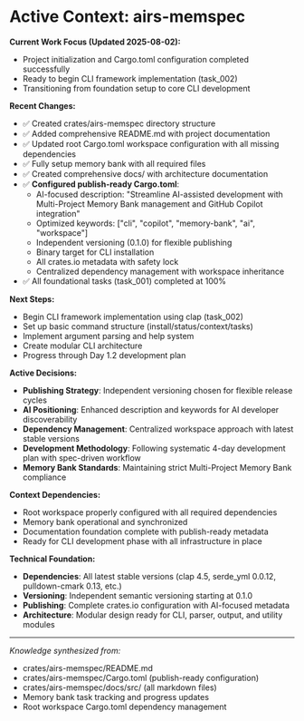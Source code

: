 # Active Context: airs-memspec

**Current Work Focus (Updated 2025-08-02):**
- Project initialization and Cargo.toml configuration completed successfully
- Ready to begin CLI framework implementation (task_002)
- Transitioning from foundation setup to core CLI development

**Recent Changes:**
- ✅ Created crates/airs-memspec directory structure
- ✅ Added comprehensive README.md with project documentation  
- ✅ Updated root Cargo.toml workspace configuration with all missing dependencies
- ✅ Fully setup memory bank with all required files
- ✅ Created comprehensive docs/ with architecture documentation
- ✅ **Configured publish-ready Cargo.toml**:
  - AI-focused description: "Streamline AI-assisted development with Multi-Project Memory Bank management and GitHub Copilot integration"
  - Optimized keywords: ["cli", "copilot", "memory-bank", "ai", "workspace"]
  - Independent versioning (0.1.0) for flexible publishing
  - Binary target for CLI installation
  - All crates.io metadata with safety lock
  - Centralized dependency management with workspace inheritance
- ✅ All foundational tasks (task_001) completed at 100%

**Next Steps:**
- Begin CLI framework implementation using clap (task_002)
- Set up basic command structure (install/status/context/tasks)
- Implement argument parsing and help system
- Create modular CLI architecture
- Progress through Day 1.2 development plan

**Active Decisions:**
- **Publishing Strategy**: Independent versioning chosen for flexible release cycles
- **AI Positioning**: Enhanced description and keywords for AI developer discoverability
- **Dependency Management**: Centralized workspace approach with latest stable versions
- **Development Methodology**: Following systematic 4-day development plan with spec-driven workflow
- **Memory Bank Standards**: Maintaining strict Multi-Project Memory Bank compliance

**Context Dependencies:**
- Root workspace properly configured with all required dependencies
- Memory bank operational and synchronized
- Documentation foundation complete with publish-ready metadata
- Ready for CLI development phase with all infrastructure in place

**Technical Foundation:**
- **Dependencies**: All latest stable versions (clap 4.5, serde_yml 0.0.12, pulldown-cmark 0.13, etc.)
- **Versioning**: Independent semantic versioning starting at 0.1.0
- **Publishing**: Complete crates.io configuration with AI-focused metadata
- **Architecture**: Modular design ready for CLI, parser, output, and utility modules

---

*Knowledge synthesized from:*
- crates/airs-memspec/README.md
- crates/airs-memspec/Cargo.toml (publish-ready configuration)
- crates/airs-memspec/docs/src/ (all markdown files)
- Memory bank task tracking and progress updates
- Root workspace Cargo.toml dependency management
